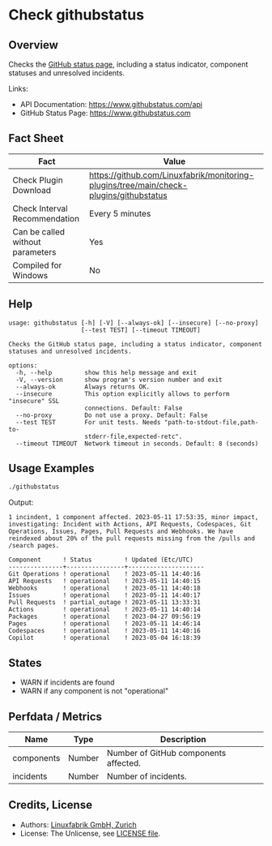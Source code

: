 # Check githubstatus

## Overview

Checks the [GitHub status page](https://www.githubstatus.com), including a status indicator, component statuses and unresolved incidents.

Links:

* API Documentation: <https://www.githubstatus.com/api>
* GitHub Status Page: <https://www.githubstatus.com>


## Fact Sheet

| Fact | Value |
|----|----|
| Check Plugin Download                 | <https://github.com/Linuxfabrik/monitoring-plugins/tree/main/check-plugins/githubstatus> |
| Check Interval Recommendation         | Every 5 minutes |
| Can be called without parameters      | Yes |
| Compiled for Windows                  | No |


## Help

```text
usage: githubstatus [-h] [-V] [--always-ok] [--insecure] [--no-proxy]
                    [--test TEST] [--timeout TIMEOUT]

Checks the GitHub status page, including a status indicator, component
statuses and unresolved incidents.

options:
  -h, --help         show this help message and exit
  -V, --version      show program's version number and exit
  --always-ok        Always returns OK.
  --insecure         This option explicitly allows to perform "insecure" SSL
                     connections. Default: False
  --no-proxy         Do not use a proxy. Default: False
  --test TEST        For unit tests. Needs "path-to-stdout-file,path-to-
                     stderr-file,expected-retc".
  --timeout TIMEOUT  Network timeout in seconds. Default: 8 (seconds)
```


## Usage Examples

```bash
./githubstatus
```

Output:

```text
1 incindent, 1 component affected. 2023-05-11 17:53:35, minor impact, investigating: Incident with Actions, API Requests, Codespaces, Git Operations, Issues, Pages, Pull Requests and Webhooks. We have reindexed about 20% of the pull requests missing from the /pulls and /search pages. 

Component      ! Status         ! Updated (Etc/UTC)   
---------------+----------------+---------------------
Git Operations ! operational    ! 2023-05-11 14:40:16 
API Requests   ! operational    ! 2023-05-11 14:40:15 
Webhooks       ! operational    ! 2023-05-11 14:40:18 
Issues         ! operational    ! 2023-05-11 14:40:17 
Pull Requests  ! partial_outage ! 2023-05-11 13:33:31 
Actions        ! operational    ! 2023-05-11 14:40:14 
Packages       ! operational    ! 2023-04-27 09:56:19 
Pages          ! operational    ! 2023-05-11 14:46:14 
Codespaces     ! operational    ! 2023-05-11 14:40:16 
Copilot        ! operational    ! 2023-05-04 16:18:39
```


## States

* WARN if incidents are found
* WARN if any component is not "operational"


## Perfdata / Metrics

| Name       | Type   | Description                           |
|------------|--------|---------------------------------------|
| components | Number | Number of GitHub components affected. |
| incidents  | Number | Number of incidents.                  |


## Credits, License

* Authors: [Linuxfabrik GmbH, Zurich](https://www.linuxfabrik.ch)
* License: The Unlicense, see [LICENSE file](https://unlicense.org/).
